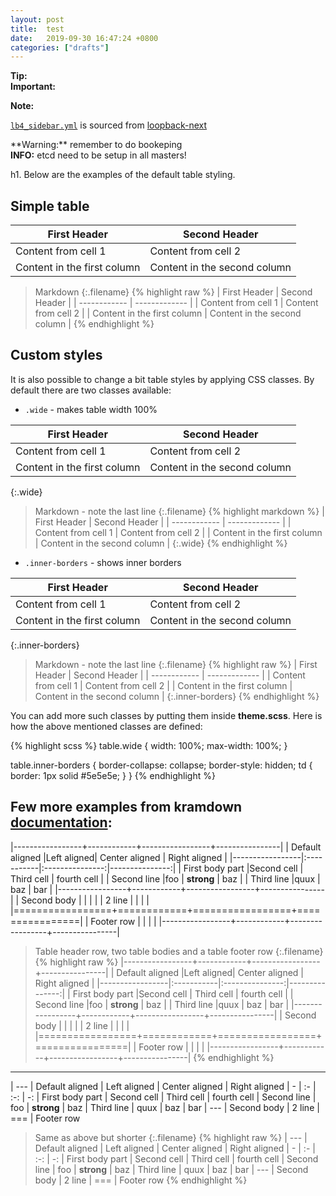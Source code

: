 ```yaml
---
layout: post
title:  test
date:   2019-09-30 16:47:24 +0800
categories: ["drafts"]
---
```



<div class="alert alert-success" role="alert">
<i class="fa fa-check-square-o"></i>
<b>Tip: </b>
</div>

<div class="alert alert-warning" role="alert">
<i class="fa fa-warning"></i>
<b>Important: </b>
</div>


<div class="alert alert-info" role="alert">
  <p><i class="fa fa-info-circle"></i>
<b>Note:</b></p>

  <p><a href="https://github.com/strongloop/loopback-next/blob/master/docs/site/sidebars/lb4_sidebar.yml"><code class="highlighter-rouge">lb4_sidebar.yml</code></a> is sourced from <a href="http://github.com/strongloop/loopback-next/">loopback-next</a></p>

</div>


<div class=warn>
**Warning:** remember to do bookeping
<div/>

<div class="alert alert-warning">
<b>INFO:</b> etcd need to be setup in all masters!
</div>



h1. Below are the examples of the default table styling.

## Simple table

| First Header                | Second Header                |
| ------------                | -------------                |
| Content from cell 1         | Content from cell 2          |
| Content in the first column | Content in the second column |

>Markdown
{:.filename}
{% highlight raw %}
| First Header                | Second Header                |
| ------------                | -------------                |
| Content from cell 1         | Content from cell 2          |
| Content in the first column | Content in the second column |
{% endhighlight %}

## Custom styles

It is also possible to change a bit table styles by applying CSS classes. By default there are two classes available:

 - `.wide` - makes table width 100%

| First Header                | Second Header                |
| ------------                | -------------                |
| Content from cell 1         | Content from cell 2          |
| Content in the first column | Content in the second column |
{:.wide}

>Markdown - note the last line
{:.filename}
{% highlight markdown %}
| First Header                | Second Header                |
| ------------                | -------------                |
| Content from cell 1         | Content from cell 2          |
| Content in the first column | Content in the second column |
{:.wide}
{% endhighlight %}

 - `.inner-borders` - shows inner borders

| First Header                | Second Header                |
| ------------                | -------------                |
| Content from cell 1         | Content from cell 2          |
| Content in the first column | Content in the second column |
{:.inner-borders}

>Markdown - note the last line
{:.filename}
{% highlight raw %}
| First Header                | Second Header                |
| ------------                | -------------                |
| Content from cell 1         | Content from cell 2          |
| Content in the first column | Content in the second column |
{:.inner-borders}
{% endhighlight %}

You can add more such classes by putting them inside **theme.scss**. Here is how the above mentioned classes are defined:

{% highlight scss %}
table.wide {
  width: 100%;
  max-width: 100%;
}

table.inner-borders {
  border-collapse: collapse;
  border-style: hidden;
  td {
    border: 1px solid #5e5e5e;
  }
}
{% endhighlight %}

## Few more examples from kramdown [documentation](https://kramdown.gettalong.org/syntax.html#tables):

|-----------------+------------+-----------------+----------------|
| Default aligned |Left aligned| Center aligned  | Right aligned  |
|-----------------|:-----------|:---------------:|---------------:|
| First body part |Second cell | Third cell      | fourth cell    |
| Second line     |foo         | **strong**      | baz            |
| Third line      |quux        | baz             | bar            |
|-----------------+------------+-----------------+----------------|
| Second body     |            |                 |                |
| 2 line          |            |                 |                |
|=================+============+=================+================|
| Footer row      |            |                 |                |
|-----------------+------------+-----------------+----------------|

>Table header row, two table bodies and a table footer row
{:.filename}
{% highlight raw %}
|-----------------+------------+-----------------+----------------|
| Default aligned |Left aligned| Center aligned  | Right aligned  |
|-----------------|:-----------|:---------------:|---------------:|
| First body part |Second cell | Third cell      | fourth cell    |
| Second line     |foo         | **strong**      | baz            |
| Third line      |quux        | baz             | bar            |
|-----------------+------------+-----------------+----------------|
| Second body     |            |                 |                |
| 2 line          |            |                 |                |
|=================+============+=================+================|
| Footer row      |            |                 |                |
|-----------------+------------+-----------------+----------------|
{% endhighlight %}

---

| ---
| Default aligned | Left aligned | Center aligned | Right aligned
| -               | :-           | :-:            | -:
| First body part | Second cell  | Third cell     | fourth cell
| Second line     | foo          | **strong**     | baz
| Third line      | quux         | baz            | bar
| ---
| Second body
| 2 line
| ===
| Footer row

>Same as above but shorter
{:.filename}
{% highlight raw %}
| ---
| Default aligned | Left aligned | Center aligned | Right aligned
| -               | :-           | :-:            | -:
| First body part | Second cell  | Third cell     | fourth cell
| Second line     | foo          | **strong**     | baz
| Third line      | quux         | baz            | bar
| ---
| Second body
| 2 line
| ===
| Footer row
{% endhighlight %}
